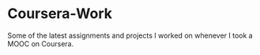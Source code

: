 # Coursera-Work
Some of the latest assignments and projects I worked on whenever I took a MOOC on Coursera. 
